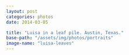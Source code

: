 ```yaml
---
layout: post
categories: photos
date: 2014-03-05

title: "Luisa in a leaf pile. Austin, Texas."
base-path: "/assets/img/photos/portraits"
image-name: "luisa-leaves"
---
```


